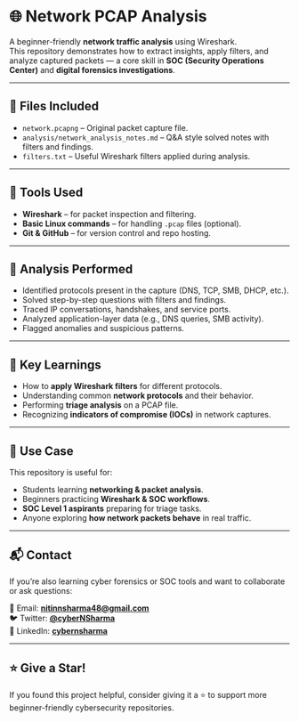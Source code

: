 # 🌐 Network PCAP Analysis  

A beginner-friendly **network traffic analysis** using Wireshark.  
This repository demonstrates how to extract insights, apply filters, and analyze captured packets — a core skill in **SOC (Security Operations Center)** and **digital forensics investigations**.  

---

## 📁 Files Included  
- `network.pcapng` – Original packet capture file.  
- `analysis/network_analysis_notes.md` – Q&A style solved notes with filters and findings.  
- `filters.txt` – Useful Wireshark filters applied during analysis.  

---

## 🔧 Tools Used  
- **Wireshark** – for packet inspection and filtering.  
- **Basic Linux commands** – for handling `.pcap` files (optional).  
- **Git & GitHub** – for version control and repo hosting.  

---

## 🧪 Analysis Performed  
- Identified protocols present in the capture (DNS, TCP, SMB, DHCP, etc.).  
- Solved step-by-step questions with filters and findings.  
- Traced IP conversations, handshakes, and service ports.  
- Analyzed application-layer data (e.g., DNS queries, SMB activity).  
- Flagged anomalies and suspicious patterns.  

---

## 🧠 Key Learnings  
- How to **apply Wireshark filters** for different protocols.  
- Understanding common **network protocols** and their behavior.  
- Performing **triage analysis** on a PCAP file.  
- Recognizing **indicators of compromise (IOCs)** in network captures.  

---

## 📌 Use Case  
This repository is useful for:  
- Students learning **networking & packet analysis**.  
- Beginners practicing **Wireshark & SOC workflows**.  
- **SOC Level 1 aspirants** preparing for triage tasks.  
- Anyone exploring **how network packets behave** in real traffic.  

---

## 📬 Contact  
If you’re also learning cyber forensics or SOC tools and want to collaborate or ask questions:  

📧 Email: **nitinnsharma48@gmail.com**  
🐦 Twitter: **[@cyberNSharma](https://twitter.com/cyberNSharma)**  
🔗 LinkedIn: **[cybernsharma](https://www.linkedin.com/in/cybernsharma/)**  

---

## ⭐ Give a Star!  
If you found this project helpful, consider giving it a ⭐ to support more beginner-friendly cybersecurity repositories.  
